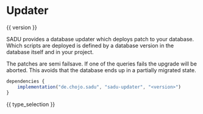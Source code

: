 # Updater

{{ version }}

SADU provides a database updater which deploys patch to your database. Which scripts are deployed is defined by a database version in
the database itself and in your project.

The patches are semi failsave. If one of the queries fails the upgrade will be aborted. This avoids that the database ends up in a
partially migrated state.

```js
dependencies {
    implementation("de.chojo.sadu", "sadu-updater", "<version>")
}
```

{{ type_selection }}
